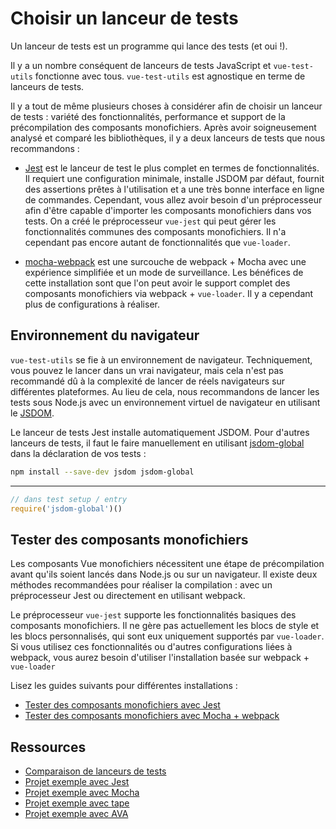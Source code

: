 # Choisir un lanceur de tests

Un lanceur de tests est un programme qui lance des tests (et oui !).

Il y a un nombre conséquent de lanceurs de tests JavaScript et `vue-test-utils` fonctionne avec tous. `vue-test-utils` est agnostique en terme de lanceurs de tests.

Il y a tout de même plusieurs choses à considérer afin de choisir un lanceur de tests : variété des fonctionnalités, performance et support de la précompilation des composants monofichiers. Après avoir soigneusement analysé et comparé les bibliothèques, il y a deux lanceurs de tests que nous recommandons :

- [Jest](https://facebook.github.io/jest/docs/en/getting-started.html#content) est le lanceur de test le plus complet en termes de fonctionnalités. Il requiert une configuration minimale, installe JSDOM par défaut, fournit des assertions prêtes à l'utilisation et a une très bonne interface en ligne de commandes. Cependant, vous allez avoir besoin d'un préprocesseur afin d'être capable d'importer les composants monofichiers dans vos tests. On a créé le préprocesseur `vue-jest` qui peut gérer les fonctionnalités communes des composants monofichiers. Il n'a cependant pas encore autant de fonctionnalités que `vue-loader`.

- [mocha-webpack](https://github.com/zinserjan/mocha-webpack) est une surcouche de webpack + Mocha avec une expérience simplifiée et un mode de surveillance. Les bénéfices de cette installation sont que l'on peut avoir le support complet des composants monofichiers via webpack + `vue-loader`. Il y a cependant plus de configurations à réaliser.

## Environnement du navigateur

`vue-test-utils` se fie à un environnement de navigateur. Techniquement, vous pouvez le lancer dans un vrai navigateur, mais cela n'est pas recommandé dû à la complexité de lancer de réels navigateurs sur différentes plateformes. Au lieu de cela, nous recommandons de lancer les tests sous Node.js avec un environnement virtuel de navigateur en utilisant le [JSDOM](https://github.com/tmpvar/jsdom).

Le lanceur de tests Jest installe automatiquement JSDOM. Pour d'autres lanceurs de tests, il faut le faire manuellement en utilisant [jsdom-global](https://github.com/rstacruz/jsdom-global) dans la déclaration de vos tests :

``` bash
npm install --save-dev jsdom jsdom-global
```
---
``` js
// dans test setup / entry
require('jsdom-global')()
```

## Tester des composants monofichiers

Les composants Vue monofichiers nécessitent une étape de précompilation avant qu'ils soient lancés dans Node.js ou sur un navigateur. Il existe deux méthodes recommandées pour réaliser la compilation : avec un préprocesseur Jest ou directement en utilisant webpack.

Le préprocesseur `vue-jest` supporte les fonctionnalités basiques des composants monofichiers. Il ne gère pas actuellement les blocs de style et les blocs personnalisés, qui sont eux uniquement supportés par `vue-loader`. Si vous utilisez ces fonctionnalités ou d'autres configurations liées à webpack, vous aurez besoin d'utiliser l'installation basée sur webpack + `vue-loader`

Lisez les guides suivants pour différentes installations :

- [Tester des composants monofichiers avec Jest](./testing-SFCs-with-jest.md)
- [Tester des composants monofichiers avec Mocha + webpack](./testing-SFCs-with-mocha-webpack.md)

## Ressources

- [Comparaison de lanceurs de tests](https://github.com/eddyerburgh/vue-unit-test-perf-comparison)
- [Projet exemple avec Jest](https://github.com/vuejs/vue-test-utils-jest-example)
- [Projet exemple avec Mocha](https://github.com/vuejs/vue-test-utils-mocha-webpack-example)
- [Projet exemple avec tape](https://github.com/eddyerburgh/vue-test-utils-tape-example)
- [Projet exemple avec AVA](https://github.com/eddyerburgh/vue-test-utils-ava-example)
